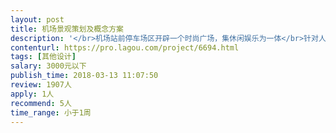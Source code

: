 ```yaml
---                
layout: post       
title: 机场景观策划及概念方案           
description: '</br>机场站前停车场区开辟一个时尚广场，集休闲娱乐为一体</br>针对人群：除进出机场的旅客外，还可对周边居民提供时尚休闲场地</br>带有标志性大雕塑 </br>带有广告功能</br>'     
contenturl: https://pro.lagou.com/project/6694.html      
tags: [其他设计]            
salary: 3000元以下          
publish_time: 2018-03-13 11:07:50         
review: 1907人                   
apply: 1人                   
recommend: 5人                   
time_range: 小于1周              
---                 
```

